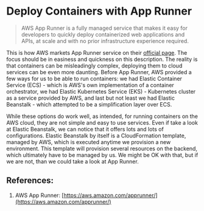 # Deploy Containers with App Runner

> AWS App Runner is a fully managed service that makes it easy for developers to quickly deploy containerized web applications and APIs, at scale and with no prior infrastructure experience required.

This is how AWS markets App Runner service on their [official page](https://aws.amazon.com/apprunner/). The focus should be in easiness and quickness on this description. The reality is that containers can be misleadingly complex, deploying them to cloud services can be even more daunting. Before App Runner, AWS provided a few ways for us to be able to run containers: we had Elastic Container Service (ECS) - which is AWS's own implementation of a container orchestrator, we had Elastic Kubernetes Service (EKS) - Kubernetes cluster as a service provided by AWS, and last but not least we had Elastic Beanstalk - which attempted to be a simplification layer over ECS. 

While these options do work well, as intended, for running containers on the AWS cloud, they are not simple and easy to use services. Even if take a look at Elastic Beanstalk, we can notice that it offers lots and lots of configurations. Elastic Beanstalk by itself is a CloudFormation template, managed by AWS, which is executed anytime we provision a new environment. This template will provision several resources on the backend, which ultimately have to be managed by us. We might be OK with that, but if we are not, than we could take a look at App Runner.

## References:

1. AWS App Runner: [https://aws.amazon.com/apprunner/](https://aws.amazon.com/apprunner/)